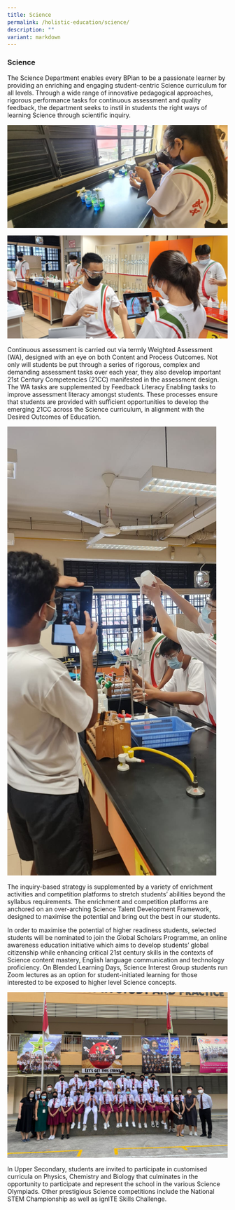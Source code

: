```yaml
---
title: Science
permalink: /holistic-education/science/
description: ""
variant: markdown
---
```

### Science

The Science Department enables every BPian to be a passionate learner by providing an enriching and engaging student-centric Science curriculum for all levels. Through a wide range of innovative pedagogical approaches, rigorous performance tasks for continuous assessment and quality feedback, the department seeks to instil in students the right ways of learning Science through scientific inquiry. 

![](/images/Copy_of_Science5.jpg)

![](/images/Copy_of_Science7.jpg)



Continuous assessment is carried out via termly Weighted Assessment (WA), designed with an eye on both Content and Process Outcomes. Not only will students be put through a series of rigorous, complex and demanding assessment tasks over each year, they also develop important 21st Century Competencies (21CC) manifested in the assessment design. The WA tasks are supplemented by Feedback Literacy Enabling tasks to improve assessment literacy amongst students. These processes ensure that students are provided with sufficient opportunities to develop the emerging 21CC across the Science curriculum, in alignment with the Desired Outcomes of Education.

![](/images/Copy_of_Science8.jpg)

The inquiry-based strategy is supplemented by a variety of enrichment activities and competition platforms to stretch students’ abilities beyond the syllabus requirements. The enrichment and competition platforms are anchored on an over-arching Science Talent Development Framework, designed to maximise the potential and bring out the best in our students.

In order to maximise the potential of higher readiness students, selected students will be nominated to join the Global Scholars Programme, an online awareness education initiative which aims to develop students’ global citizenship while enhancing critical 21st century skills in the contexts of Science content mastery, English language communication and technology proficiency. On Blended Learning Days, Science Interest Group students run Zoom lectures as an option for student-initiated learning for those interested to be exposed to higher level Science concepts. 

![](/images/Copy_of_Science6.jpg)

In Upper Secondary, students are invited to participate in customised curricula on Physics, Chemistry and Biology that culminates in the opportunity to participate and represent the school in the various Science Olympiads. Other prestigious Science competitions include the National STEM Championship as well as ignITE Skills Challenge.